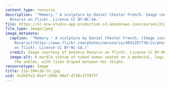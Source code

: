 ```yaml
---
content_type: resource
description: '"Memory." A sculpture by Daniel Chester French. Image courtesy of Antonio
  Rosario on flickr. License CC BY-NC-SA.'
file: https://ol-ocw-studio-app-production.s3.amazonaws.com/courses/21a-104-memory-culture-forgetting-spring-2016/41d587e26be7394b98efd738c37f075f_21a-104s16-th.jpg
file_type: image/jpeg
image_metadata:
  caption: '"Memory." A sculpture by Daniel Chester French. (Image courtesy of [Antonio
    Rosario](https://www.flickr.com/photos/amrosario/4041287736/in/photolist-rDBUug-rTM4vY-rDBSfB-ryJgz3-reDN1n-qiHteU-on3prg-okgYwx-gDSCba-dk3r5Z-bTHDqi-bsxGQ2-9V4nj6-9V7bZy-9V4mjF-9V74ro-9E5HZd-8VwMFk-8kpHyj-8hwmJA-87o6Rz-7hEaKz-7aN1rh-7a7E3L-77UMJ9-77QRfH-6ZEUtJ-6ZARci-6Ef2cn-6vwm2D-6q58Dp-6o5rvs-6id8W6-5npNPm-4Dv8pA-4DuqRQ-4DeEVR-4De95X-4Di6yW-49gwZR-49kzNm-2jQH5K-2jQBse-29GuQd-29Gsxy-29G265-JUV4y-Eej5q-9mdej-5Ki3p)
    on flickr. License CC BY-NC-SA.)'
  credit: Image courtesy of Antonio Rosario on flickr. License CC BY-NC-SA.
  image-alt: A marble statue of naked woman seated on a pedestal, legs crossed at
    the ankles, with linen draped between her thighs.
resourcetype: Image
title: 21a-104s16-th.jpg
uid: 41d587e2-6be7-394b-98ef-d738c37f075f
---
```

